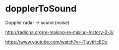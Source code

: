 # dopplerToSound
Doppler radar -> sound (noise)

http://radiona.org/re-making-re-mixing-history-2-3/

https://www.youtube.com/watch?v=-TjuvtHcECo
